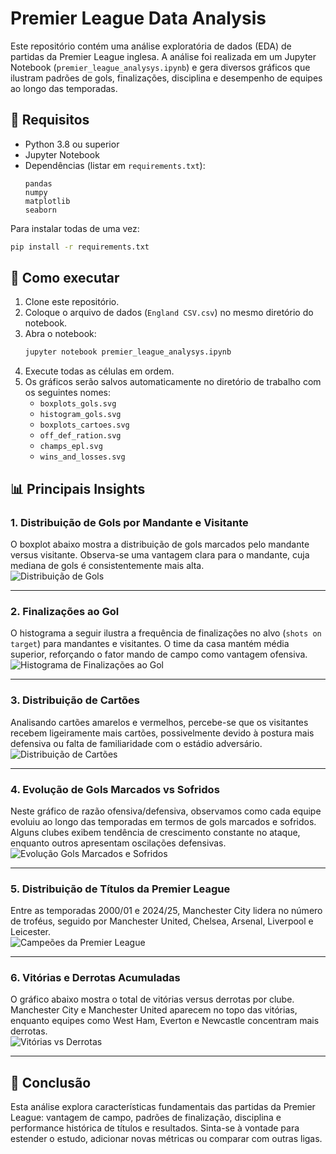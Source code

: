 # Premier League Data Analysis

Este repositório contém uma análise exploratória de dados (EDA) de partidas da Premier League inglesa. A análise foi realizada em um Jupyter Notebook (`premier_league_analysys.ipynb`) e gera diversos gráficos que ilustram padrões de gols, finalizações, disciplina e desempenho de equipes ao longo das temporadas.

## 📝 Requisitos

- Python 3.8 ou superior  
- Jupyter Notebook  
- Dependências (listar em `requirements.txt`):
  ```
  pandas
  numpy
  matplotlib
  seaborn
  ```
  
Para instalar todas de uma vez:
```bash
pip install -r requirements.txt
```

## 🚀 Como executar

1. Clone este repositório.  
2. Coloque o arquivo de dados (`England CSV.csv`) no mesmo diretório do notebook.  
3. Abra o notebook:
   ```bash
   jupyter notebook premier_league_analysys.ipynb
   ```
4. Execute todas as células em ordem.  
5. Os gráficos serão salvos automaticamente no diretório de trabalho com os seguintes nomes:
   - `boxplots_gols.svg`  
   - `histogram_gols.svg`  
   - `boxplots_cartoes.svg`  
   - `off_def_ration.svg`  
   - `champs_epl.svg`  
   - `wins_and_losses.svg`  

## 📊 Principais Insights

### 1. Distribuição de Gols por Mandante e Visitante  
O boxplot abaixo mostra a distribuição de gols marcados pelo mandante versus visitante. Observa-se uma vantagem clara para o mandante, cuja mediana de gols é consistentemente mais alta.  
![Distribuição de Gols](./assets/boxplots_gols.svg)

---

### 2. Finalizações ao Gol  
O histograma a seguir ilustra a frequência de finalizações no alvo (`shots on target`) para mandantes e visitantes. O time da casa mantém média superior, reforçando o fator mando de campo como vantagem ofensiva.  
![Histograma de Finalizações ao Gol](./assets/histogram_gols.svg)

---

### 3. Distribuição de Cartões  
Analisando cartões amarelos e vermelhos, percebe-se que os visitantes recebem ligeiramente mais cartões, possivelmente devido à postura mais defensiva ou falta de familiaridade com o estádio adversário.  
![Distribuição de Cartões](./assets/boxplots_cartoes.svg)

---

### 4. Evolução de Gols Marcados vs Sofridos  
Neste gráfico de razão ofensiva/defensiva, observamos como cada equipe evoluiu ao longo das temporadas em termos de gols marcados e sofridos. Alguns clubes exibem tendência de crescimento constante no ataque, enquanto outros apresentam oscilações defensivas.  
![Evolução Gols Marcados e Sofridos](./assets/off_def_ration.svg)

---

### 5. Distribuição de Títulos da Premier League  
Entre as temporadas 2000/01 e 2024/25, Manchester City lidera no número de troféus, seguido por Manchester United, Chelsea, Arsenal, Liverpool e Leicester.  
![Campeões da Premier League](./assets/champs_epl.svg)

---

### 6. Vitórias e Derrotas Acumuladas  
O gráfico abaixo mostra o total de vitórias versus derrotas por clube. Manchester City e Manchester United aparecem no topo das vitórias, enquanto equipes como West Ham, Everton e Newcastle concentram mais derrotas.  
![Vitórias vs Derrotas](./assets/wins_and_losses.svg)

---

## 🎯 Conclusão

Esta análise explora características fundamentais das partidas da Premier League: vantagem de campo, padrões de finalização, disciplina e performance histórica de títulos e resultados. Sinta-se à vontade para estender o estudo, adicionar novas métricas ou comparar com outras ligas.
